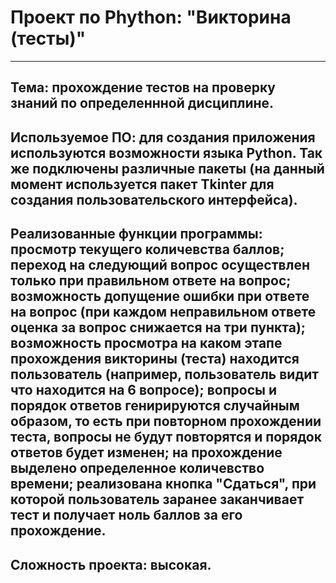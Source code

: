 Проект по Phython: "Викторина (тесты)"
======================================
---
**Тема:** прохождение тестов на проверку знаний по определеннной дисциплине.
---
**Используемое ПО:** для создания приложения используются возможности языка Python. Так же подключены различные пакеты (на данный момент используется пакет Tkinter для создания пользовательского интерфейса).
---
**Реализованные функции программы:** просмотр текущего количевства баллов; переход на следующий вопрос осуществлен только при правильном ответе на вопрос; возможность допущение ошибки при ответе на вопрос (при каждом неправильном ответе оценка за вопрос снижается на три пункта); возможность просмотра на каком этапе прохождения викторины (теста) находится пользователь (например, пользователь видит что находится на 6 вопросе); вопросы и порядок ответов генирируются случайным образом, то есть при повторном прохождении теста, вопросы не будут повторятся и порядок ответов будет изменен; на прохождение выделено определенное количевство времени; реализована кнопка "Сдаться", при которой пользователь заранее заканчивает тест и получает ноль баллов за его прохождение.
---
**Сложность проекта:** высокая. 
---

